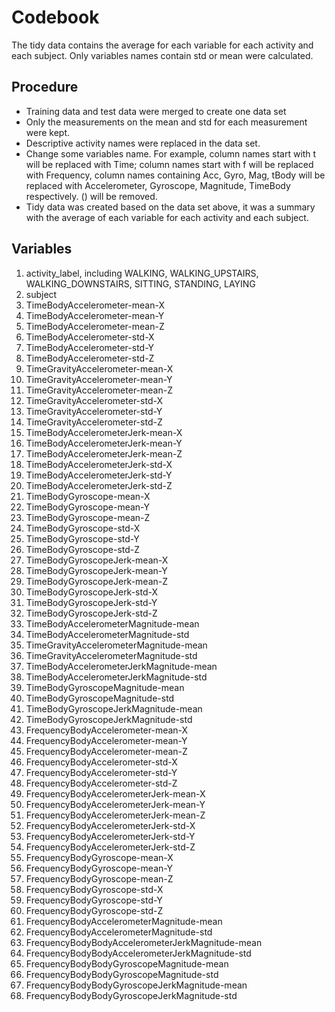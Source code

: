 # Codebook

The tidy data contains the average for each variable for each activity and each subject. Only variables names contain std or mean were calculated. 

## Procedure
- Training data and test data were merged to create one data set
- Only the measurements on the mean and std for each measurement were kept.
- Descriptive activity names were replaced in the data set.
- Change some variables name. For example, column names start with t will be replaced with Time; column names start with f will be replaced with Frequency, column names containing Acc, Gyro, Mag, tBody will be replaced with Accelerometer, Gyroscope, Magnitude, TimeBody respectively. () will be removed.
- Tidy data was created based on the data set above, it was a summary with the average of each variable for each activity and each subject.

## Variables
1. activity_label, including WALKING, WALKING_UPSTAIRS, WALKING_DOWNSTAIRS, SITTING, STANDING, LAYING
2. subject
3. TimeBodyAccelerometer-mean-X
4. TimeBodyAccelerometer-mean-Y
5. TimeBodyAccelerometer-mean-Z
6. TimeBodyAccelerometer-std-X                     
7. TimeBodyAccelerometer-std-Y                     
8. TimeBodyAccelerometer-std-Z                     
9. TimeGravityAccelerometer-mean-X                 
10. TimeGravityAccelerometer-mean-Y                 
11. TimeGravityAccelerometer-mean-Z                 
12. TimeGravityAccelerometer-std-X                  
13. TimeGravityAccelerometer-std-Y                  
14. TimeGravityAccelerometer-std-Z                  
15. TimeBodyAccelerometerJerk-mean-X                
16. TimeBodyAccelerometerJerk-mean-Y                
17. TimeBodyAccelerometerJerk-mean-Z                
18. TimeBodyAccelerometerJerk-std-X                 
19. TimeBodyAccelerometerJerk-std-Y                 
20. TimeBodyAccelerometerJerk-std-Z                 
21. TimeBodyGyroscope-mean-X                        
22. TimeBodyGyroscope-mean-Y                        
23. TimeBodyGyroscope-mean-Z                        
24. TimeBodyGyroscope-std-X                         
25. TimeBodyGyroscope-std-Y                         
26. TimeBodyGyroscope-std-Z                         
27. TimeBodyGyroscopeJerk-mean-X                    
28. TimeBodyGyroscopeJerk-mean-Y                    
29. TimeBodyGyroscopeJerk-mean-Z                    
30. TimeBodyGyroscopeJerk-std-X                     
31. TimeBodyGyroscopeJerk-std-Y                     
32. TimeBodyGyroscopeJerk-std-Z                     
33. TimeBodyAccelerometerMagnitude-mean             
34. TimeBodyAccelerometerMagnitude-std              
35. TimeGravityAccelerometerMagnitude-mean          
36. TimeGravityAccelerometerMagnitude-std           
37. TimeBodyAccelerometerJerkMagnitude-mean         
38. TimeBodyAccelerometerJerkMagnitude-std          
39. TimeBodyGyroscopeMagnitude-mean                 
40. TimeBodyGyroscopeMagnitude-std                  
41. TimeBodyGyroscopeJerkMagnitude-mean             
42. TimeBodyGyroscopeJerkMagnitude-std              
43. FrequencyBodyAccelerometer-mean-X               
44. FrequencyBodyAccelerometer-mean-Y               
45. FrequencyBodyAccelerometer-mean-Z               
46. FrequencyBodyAccelerometer-std-X                
47. FrequencyBodyAccelerometer-std-Y                
48. FrequencyBodyAccelerometer-std-Z                
49. FrequencyBodyAccelerometerJerk-mean-X           
50. FrequencyBodyAccelerometerJerk-mean-Y           
51. FrequencyBodyAccelerometerJerk-mean-Z           
52. FrequencyBodyAccelerometerJerk-std-X            
53. FrequencyBodyAccelerometerJerk-std-Y            
54. FrequencyBodyAccelerometerJerk-std-Z            
55. FrequencyBodyGyroscope-mean-X                   
56. FrequencyBodyGyroscope-mean-Y                   
57. FrequencyBodyGyroscope-mean-Z                   
58. FrequencyBodyGyroscope-std-X                    
59. FrequencyBodyGyroscope-std-Y                    
60. FrequencyBodyGyroscope-std-Z                    
61. FrequencyBodyAccelerometerMagnitude-mean        
62. FrequencyBodyAccelerometerMagnitude-std         
63. FrequencyBodyBodyAccelerometerJerkMagnitude-mean
64. FrequencyBodyBodyAccelerometerJerkMagnitude-std 
65. FrequencyBodyBodyGyroscopeMagnitude-mean        
66. FrequencyBodyBodyGyroscopeMagnitude-std         
67. FrequencyBodyBodyGyroscopeJerkMagnitude-mean    
68. FrequencyBodyBodyGyroscopeJerkMagnitude-std  
